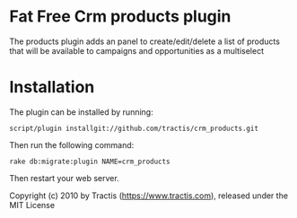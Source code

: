 Fat Free Crm products plugin
============

The products plugin adds an panel to create/edit/delete a list of products that will be available to campaigns and opportunities as a multiselect

Installation
============

The plugin can be installed by running:

    script/plugin installgit://github.com/tractis/crm_products.git

Then run the following command:

    rake db:migrate:plugin NAME=crm_products

Then restart your web server.

Copyright (c) 2010 by Tractis (https://www.tractis.com), released under the MIT License
